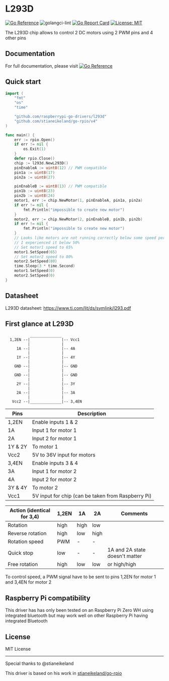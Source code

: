 # L293D

[![Go Reference](https://pkg.go.dev/badge/github.com/raspberrypi-go-drivers/l293d.svg)](https://pkg.go.dev/github.com/raspberrypi-go-drivers/l293d)
![golangci-lint](https://github.com/raspberrypi-go-drivers/l293d/workflows/golangci-lint/badge.svg)
[![Go Report Card](https://goreportcard.com/badge/github.com/raspberrypi-go-drivers/l293d)](https://goreportcard.com/report/github.com/raspberrypi-go-drivers/l293d)
[![License: MIT](https://img.shields.io/badge/License-MIT-yellow.svg)](https://opensource.org/licenses/MIT)

The L293D chip allows to control 2 DC motors using 2 PWM pins and 4 other pins

## Documentation

For full documentation, please visit [![Go Reference](https://pkg.go.dev/badge/github.com/raspberrypi-go-drivers/l293d.svg)](https://pkg.go.dev/github.com/raspberrypi-go-drivers/l293d)

## Quick start

```go
import (
	"fmt"
	"os"
	"time"

	"github.com/raspberrypi-go-drivers/l293d"
	"github.com/stianeikeland/go-rpio/v4"
)

func main() {
	err := rpio.Open()
	if err != nil {
		os.Exit(1)
	}
	defer rpio.Close()
	chip := l293d.NewL293D()
	pinEnableA := uint8(12) // PWM compatible
	pin1a := uint8(17)
	pin2a := uint8(27)

	pinEnableB := uint8(13) // PWM compatible
	pin1b := uint8(23)
	pin2b := uint8(24)
	motor1, err := chip.NewMotor(1, pinEnableA, pin1a, pin2a)
	if err != nil {
		fmt.Println("impossible to create new motor")
	}
	motor2, err := chip.NewMotor(2, pinEnableB, pin1b, pin2b)
	if err != nil {
		fmt.Println("impossible to create new motor")
	}
	// Looks like motors are not running correctly below some speed percentage
	// I experienced it below 50%
	// Set motor1 speed to 65%
	motor1.SetSpeed(65)
	// Set motor2 speed to 80%
	motor2.SetSpeed(80)
	time.Sleep(3 * time.Second)
	motor1.SetSpeed(0)
	motor2.SetSpeed(0)
}
```

## Datasheet

L293D datasheet: https://www.ti.com/lit/ds/symlink/l293.pdf

## First glance at L293D

```
           ______________
  1,2EN --|              |-- Vcc1
          |              |
     1A --|              |-- 4A
          |              |
     1Y --|              |-- 4Y
          |              |
    GND --|              |-- GND
          |              |
    GND --|              |-- GND
          |              |
     2Y --|              |-- 3Y
          |              |
     2A --|              |-- 3A
          |              |
   Vcc2 --|______________|-- 3,4EN
```

  Pins    | Description
  --------|---------------------
  1,2EN   | Enable inputs 1 & 2
  1A      | Input 1 for motor 1
  2A      | Input 2 for motor 1
  1Y & 2Y | To motor 1
  Vcc2    | 5V to 36V input for motors
  3,4EN   | Enable inputs 3 & 4
  3A      | Input 1 for motor 2
  4A      | Input 2 for motor 2
  3Y & 4Y | To motor 2
  Vcc1    | 5V input for chip (can be taken from Raspberry Pi)


  Action (identical for 3,4)   | 1,2EN  | 1A   | 2A    | Comments
  -----------------------------|--------|------|-------|---------------------------------
  Rotation                     | high   | high | low   |
  Reverse rotation             | high   | low  | high  |
  Rotation speed               | PWM    | -    | -     |
  Quick stop                   | low    | -    | -     | 1A and 2A state doesn't matter
  Free rotation                | high   | low  | low   | or high/high


To control speed, a PWM signal have to be sent to pins 1,2EN for motor 1 and 3,4EN for motor 2

## Raspberry Pi compatibility

This driver has has only been tested on an Raspberry Pi Zero WH using integrated bluetooth but may work well on other Raspberry Pi having integrated Bluetooth

## License

MIT License

---

Special thanks to @stianeikeland

This driver is based on his work in [stianeikeland/go-rpio](https://github.com/stianeikeland/go-rpio/)
